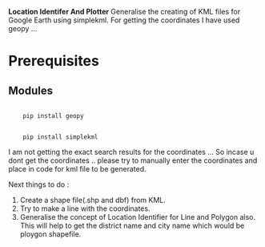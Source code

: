 
**Location Identifer And Plotter**
Generalise the creating of KML files for Google Earth using simplekml.
For getting the coordinates I have used geopy ... 

 Prerequisites
=========================
Modules 
---------------------
<code>
	pip install geopy 
	</code>
<br/>
	<code>
	pip install simplekml
</code>


I am not getting the exact search results for the coordinates ... So incase u dont get the coordinates .. please try to manually enter  the coordinates and place in  code for kml file to be generated.

Next things to do : 

1. Create a shape file(.shp and dbf) from KML.
2. Try to make a line with the coordinates.
3.  Generalise the concept of Location Identifier for Line and Polygon also. This will help to get the district name and city name which would be ploygon shapefile.



